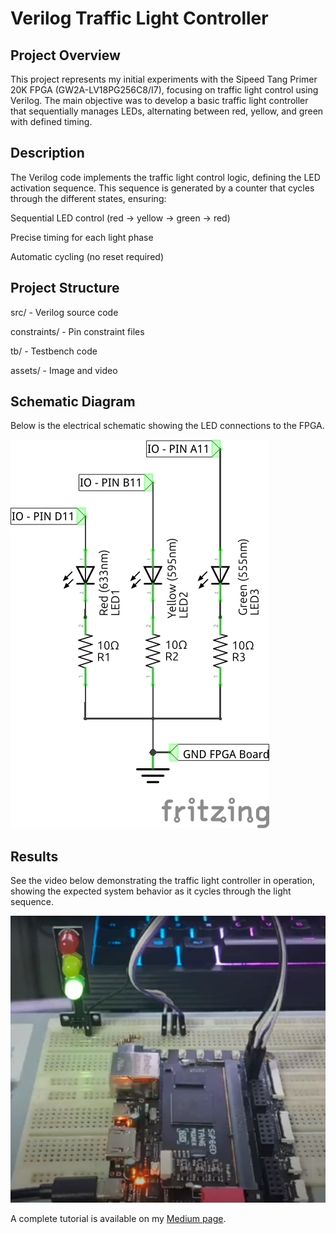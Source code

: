 # Verilog Traffic Light Controller
## Project Overview
This project represents my initial experiments with the Sipeed Tang Primer 20K FPGA (GW2A-LV18PG256C8/I7), focusing on traffic light control using Verilog. The main objective was to develop a basic traffic light controller that sequentially manages LEDs, alternating between red, yellow, and green with defined timing.

## Description
The Verilog code implements the traffic light control logic, defining the LED activation sequence. This sequence is generated by a counter that cycles through the different states, ensuring:

Sequential LED control (red → yellow → green → red)

Precise timing for each light phase

Automatic cycling (no reset required)

## Project Structure
src/ - Verilog source code

constraints/ - Pin constraint files

tb/ - Testbench code

assets/ - Image and video

## Schematic Diagram

Below is the electrical schematic showing the LED connections to the FPGA.

![Schematics](https://github.com/mcleber/Verilog_Traffic_Light/blob/main/assets/traffic_light_schem.jpg)

## Results

See the video below demonstrating the traffic light controller in operation, showing the expected system behavior as it cycles through the light sequence.

[![Watch the video](https://github.com/mcleber/Verilog_Traffic_Light/blob/main/assets/imagem_video.png)](https://youtu.be/ONJCw0yPPp8?si=ygO_kFMLyOfD9sJu
)









A complete tutorial is available on my [Medium page](https://medium.com/@mcleber/building-a-traffic-light-with-verilog-on-the-sipeed-tang-primer-20k-4fccd783e5d1).
